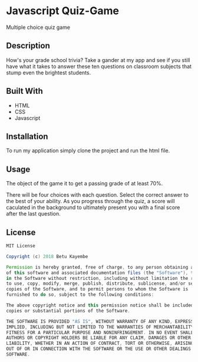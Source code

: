# Javascript Quiz-Game
Multiple choice quiz game

## Description

How's your grade school trivia? Take a gander at my app and see if you still have what
it takes to answer these ten questions on classroom subjects that stump even the brightest
students.

## Built With

* HTML
* CSS
* Javascript

## Installation

To run my application simply clone the project and run the html file.

## Usage

The object of the game it to get a passing grade of at least 70%. 

There will be four choices with each question. Select the correct answer to the best of your 
ability. As you progress through the quiz, a score will caculated in the background to 
ultimately present you with a final score after the last question.

## License

```Groovy
MIT License

Copyright (c) 2018 Betu Kayembe

Permission is hereby granted, free of charge, to any person obtaining a copy
of this software and associated documentation files (the "Software"), to deal
in the Software without restriction, including without limitation the rights
to use, copy, modify, merge, publish, distribute, sublicense, and/or sell
copies of the Software, and to permit persons to whom the Software is
furnished to do so, subject to the following conditions:

The above copyright notice and this permission notice shall be included in all
copies or substantial portions of the Software.

THE SOFTWARE IS PROVIDED "AS IS", WITHOUT WARRANTY OF ANY KIND, EXPRESS OR
IMPLIED, INCLUDING BUT NOT LIMITED TO THE WARRANTIES OF MERCHANTABILITY,
FITNESS FOR A PARTICULAR PURPOSE AND NONINFRINGEMENT. IN NO EVENT SHALL THE
AUTHORS OR COPYRIGHT HOLDERS BE LIABLE FOR ANY CLAIM, DAMAGES OR OTHER
LIABILITY, WHETHER IN AN ACTION OF CONTRACT, TORT OR OTHERWISE, ARISING FROM,
OUT OF OR IN CONNECTION WITH THE SOFTWARE OR THE USE OR OTHER DEALINGS IN THE
SOFTWARE.
```
